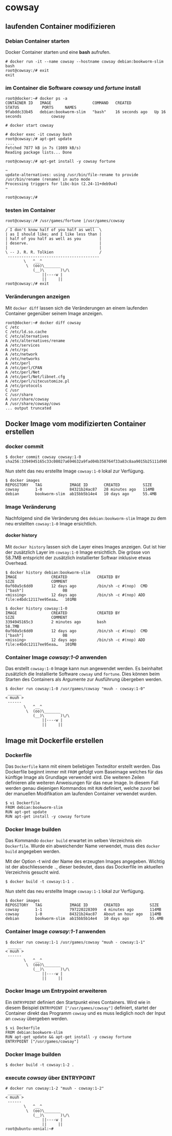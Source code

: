 # cowsay

## laufenden Container modifizieren

### Debian Container starten

Docker Container starten und eine **bash** aufrufen. 

```
# docker run -it --name cowsay --hostname cowsay debian:bookworm-slim bash
root@cowsay:/# exit
exit
```

### im Container die Software *cowsay* und *fortune* install

```
root@docker:~# docker ps -a
CONTAINER ID   IMAGE                  COMMAND   CREATED          STATUS          PORTS     NAMES
9fabddc33b45   debian:bookworm-slim   "bash"    16 seconds ago   Up 16 seconds             cowsay

# docker start cowsay

# docker exec -it cowsay bash
root@cowsay:/# apt-get update
....
Fetched 7877 kB in 7s (1089 kB/s)
Reading package lists... Done

root@cowsay:/# apt-get install -y cowsay fortune

~
update-alternatives: using /usr/bin/file-rename to provide /usr/bin/rename (rename) in auto mode
Processing triggers for libc-bin (2.24-11+deb9u4) 
~

root@cowsay:/#

```

### testen im Container

``` 
root@cowsay:/# /usr/games/fortune |/usr/games/cowsay
 ________________________________________
/ I don't know half of you half as well  \
| as I should like; and I like less than |
| half of you half as well as you        |
| deserve.                               |
|                                        |
\ -- J. R. R. Tolkien                    /
 ----------------------------------------
        \   ^__^
         \  (oo)\_______
            (__)\       )\/\
                ||----w |
                ||     ||
root@cowsay:/# exit
```

### Veränderungen anzeigen

Mit `docker diff` lassen sich die Veränderungen an einem laufenden Container gegenüber seinem Image anzeigen.

```
root@docker:~# docker diff cowsay
C /etc
C /etc/ld.so.cache
C /etc/alternatives
A /etc/alternatives/rename
A /etc/services
A /etc/rpc
A /etc/network
A /etc/networks
A /etc/perl
A /etc/perl/CPAN
A /etc/perl/Net
A /etc/perl/Net/libnet.cfg
A /etc/perl/sitecustomize.pl
A /etc/protocols
C /usr
C /usr/share
A /usr/share/cowsay
A /usr/share/cowsay/cows
... output truncated
```

## Docker Image vom modifizierten Container erstellen

### docker commit

```
$ docker commit cowsay cowsay:1-0
sha256:3394945165c33c08027a694632a9fad04b358764f33a83c8aa9015b25111d90b
```

Nun steht das neu erstellte Image `cowsay:1-0` lokal zur Verfügung.

```
$ docker images
REPOSITORY   TAG            IMAGE ID       CREATED          SIZE
cowsay       1-0            84321b24ac87   28 minutes ago   114MB
debian       bookworm-slim  ab15bb5b14e4   10 days ago      55.4MB
```

### Image Veränderung
Nachfolgend sind die Veränderung des `debian:bookworm-slim` Image zu dem neu erstellten `cowsay:1-0` Image ersichtlich.

#### docker history
Mit `docker history` lassen sich die Layer eines Images anzeigen. Gut ist hier der zusätzlich Layer  im `cowsay:1-0` Image ersichtlich. Die grösse von 58.7MB entspricht der zusätzlich installierter Softwar inklusive etwas Overhead. 

```
$ docker history debian:bookworm-slim
IMAGE               CREATED             CREATED BY                                      SIZE                COMMENT
0af60a5c6dd0        12 days ago         /bin/sh -c #(nop)  CMD ["bash"]                 0B
<missing>           12 days ago         /bin/sh -c #(nop) ADD file:e4bdc12117ee95eaa…   101MB

$ docker history cowsay:1-0
IMAGE               CREATED             CREATED BY                                      SIZE                COMMENT
3394945165c3        2 minutes ago       bash                                            58.7MB
0af60a5c6dd0        12 days ago         /bin/sh -c #(nop)  CMD ["bash"]                 0B
<missing>           12 days ago         /bin/sh -c #(nop) ADD file:e4bdc12117ee95eaa…   101MB
```
### Container Image *cowsay:1-0* anwenden

Das erstellt `cowsay:1-0` Image kann nun angewendet werden. Es beinhaltet zusätzlich die Installierte Software `cowsay` und `fortune`. Dies können beim Starten des Containers als Argumente zur Ausführung übergeben werden.

```
$ docker run cowsay:1-0 /usr/games/cowsay "muuh - cowsay:1-0"
 ______
< muuh >
 ------
        \   ^__^
         \  (oo)\_______
            (__)\       )\/\
                ||----w |
                ||     ||
```


## Image mit Dockerfile erstellen

### Dockerfile
Das `Dockerfile` kann mit einem beliebigen Texteditor erstellt werden. Das Dockerfile beginnt immer mit `FROM` gefolgt vom Baseimage welches für das künftige Image als Grundlage verwendet wird. Die weiteren Zeilen definieren alle weiteren Anweisungen für das neue Image. In diesem Fall werden genau diejenigen Kommandos mit `RUN` definiert, welche zuvor bei der manuellen Modifikation am laufenden Container verwendet wurden.

```
$ vi Dockerfile
FROM debian:bookworm-slim
RUN apt-get update
RUN apt-get install -y cowsay fortune
```

### Docker Image builden
Das Kommando `docker build` erwartet im selben Verzeichnis ein `Dockerfile`. Wurde ein abweichender Name verwendet, muss dies `docker build` angegeben werden.

Mit der Option -t wird der Name des erzeugten Images angegeben. Wichtig ist der abschliessende `.`, dieser bedeutet, dass das Dockerfile im aktuellen Verzeichnis gesucht wird.

```
$ docker build -t cowsay:1-1 .
```
Nun steht das neu erstellte Image `cowsay:1-1` lokal zur Verfügung.

```
$ docker images
REPOSITORY   TAG            IMAGE ID       CREATED             SIZE
cowsay       1-1            797220228309   4 minutes ago       114MB
cowsay       1-0            84321b24ac87   About an hour ago   114MB
debian       bookworm-slim  ab15bb5b14e4   10 days ago         55.4MB
```



### Container Image *cowsay:1-1* anwenden

```
$ docker run cowsay:1-1 /usr/games/cowsay "muuh - cowsay:1-1"
 ______
< muuh >
 ------
        \   ^__^
         \  (oo)\_______
            (__)\       )\/\
                ||----w |
                ||     ||
```

### Docker Image um Entrypoint erweiteren

Ein `ENTRYPOINT` definiert den Startpunkt eines Containers. Wird wie in diesem Beispiel `ENTRYPOINT ["/usr/games/cowsay"]` definiert, startet der Container direkt das Programm `cowsay` und es muss lediglich noch der Input an `cowsay` übergeben werden.

```` 
$ vi Dockerfile
FROM debian:bookworm-slim
RUN apt-get update && apt-get install -y cowsay fortune
ENTRYPOINT ["/usr/games/cowsay"]
```` 

### Docker Image builden
    $ docker build -t cowsay:1-2 .


### execute *cowsay* über ENTRYPOINT
````
# docker run cowsay:1-2 "muuh - cowsay:1-2"
 ______
< muuh >
 ------
        \   ^__^
         \  (oo)\_______
            (__)\       )\/\
                ||----w |
                ||     ||
root@ubuntu-xenial:~#


````
